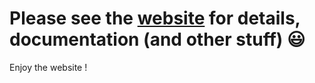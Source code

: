 # Please see the [website](elect-app.github.io) for details, documentation (and other stuff) :smiley:

Enjoy the website !
